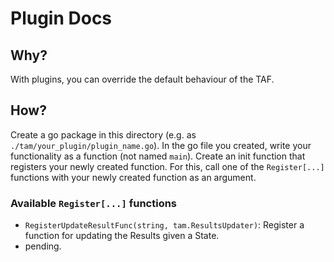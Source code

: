 # Plugin Docs

## Why?

With plugins, you can override the default behaviour of the TAF.

## How?

Create a go package in this directory (e.g. as `./tam/your_plugin/plugin_name.go`).
In the go file you created, write your functionality as a function (not named `main`).
Create an init function that registers your newly created function.
For this, call one of the `Register[...]` functions with your newly created function as an argument.

### Available `Register[...]` functions

- `RegisterUpdateResultFunc(string, tam.ResultsUpdater)`: Register a function for updating the Results given a State.
- pending.
